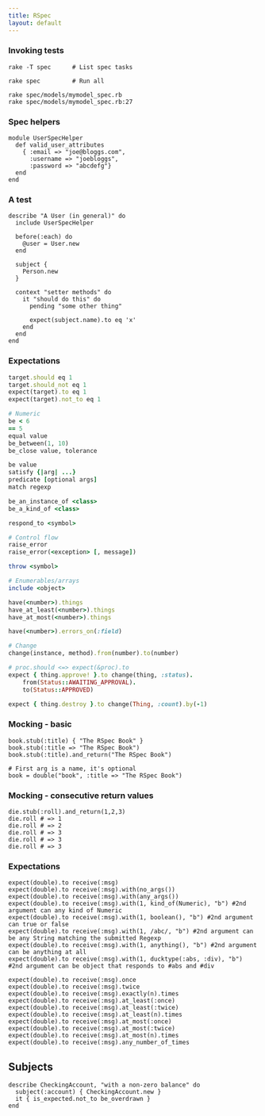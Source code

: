 ```yaml
---
title: RSpec
layout: default
---
```


### Invoking tests

    rake -T spec      # List spec tasks

    rake spec         # Run all

    rake spec/models/mymodel_spec.rb
    rake spec/models/mymodel_spec.rb:27

### Spec helpers

    module UserSpecHelper
      def valid_user_attributes
        { :email => "joe@bloggs.com",
          :username => "joebloggs",
          :password => "abcdefg"}
      end
    end

### A test

    describe "A User (in general)" do
      include UserSpecHelper

      before(:each) do
        @user = User.new
      end

      subject {
        Person.new
      }

      context "setter methods" do
        it "should do this" do
          pending "some other thing"

          expect(subject.name).to eq 'x'
        end
      end
    end

### Expectations

```rb
target.should eq 1
target.should_not eq 1
expect(target).to eq 1
expect(target).not_to eq 1
```

```rb
# Numeric
be < 6
== 5
equal value
be_between(1, 10)
be_close value, tolerance

be value
satisfy {|arg| ...}
predicate [optional args]
match regexp

be_an_instance_of <class>
be_a_kind_of <class>

respond_to <symbol>

# Control flow
raise_error
raise_error(<exception> [, message])

throw <symbol>

# Enumerables/arrays
include <object>

have(<number>).things
have_at_least(<number>).things
have_at_most(<number>).things

have(<number>).errors_on(:field)

# Change
change(instance, method).from(number).to(number)

# proc.should <=> expect(&proc).to
expect { thing.approve! }.to change(thing, :status).
    from(Status::AWAITING_APPROVAL).
    to(Status::APPROVED)

expect { thing.destroy }.to change(Thing, :count).by(-1)
```

### Mocking - basic

    book.stub(:title) { "The RSpec Book" }
    book.stub(:title => "The RSpec Book")
    book.stub(:title).and_return("The RSpec Book")

    # First arg is a name, it's optional
    book = double("book", :title => "The RSpec Book")

### Mocking - consecutive return values

    die.stub(:roll).and_return(1,2,3)
    die.roll # => 1
    die.roll # => 2
    die.roll # => 3
    die.roll # => 3
    die.roll # => 3

### Expectations

    expect(double).to receive(:msg)
    expect(double).to receive(:msg).with(no_args())
    expect(double).to receive(:msg).with(any_args())
    expect(double).to receive(:msg).with(1, kind_of(Numeric), "b") #2nd argument can any kind of Numeric
    expect(double).to receive(:msg).with(1, boolean(), "b") #2nd argument can true or false
    expect(double).to receive(:msg).with(1, /abc/, "b") #2nd argument can be any String matching the submitted Regexp
    expect(double).to receive(:msg).with(1, anything(), "b") #2nd argument can be anything at all
    expect(double).to receive(:msg).with(1, ducktype(:abs, :div), "b") #2nd argument can be object that responds to #abs and #div

    expect(double).to receive(:msg).once
    expect(double).to receive(:msg).twice
    expect(double).to receive(:msg).exactly(n).times
    expect(double).to receive(:msg).at_least(:once)
    expect(double).to receive(:msg).at_least(:twice)
    expect(double).to receive(:msg).at_least(n).times
    expect(double).to receive(:msg).at_most(:once)
    expect(double).to receive(:msg).at_most(:twice)
    expect(double).to receive(:msg).at_most(n).times
    expect(double).to receive(:msg).any_number_of_times

## Subjects

    describe CheckingAccount, "with a non-zero balance" do
      subject(:account) { CheckingAccount.new }
      it { is_expected.not_to be_overdrawn }
    end
